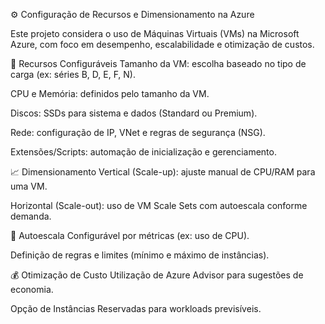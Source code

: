 ⚙️ Configuração de Recursos e Dimensionamento na Azure

Este projeto considera o uso de Máquinas Virtuais (VMs) na Microsoft Azure, com foco em desempenho, escalabilidade e otimização de custos.

🔧 Recursos Configuráveis
Tamanho da VM: escolha baseado no tipo de carga (ex: séries B, D, E, F, N).

CPU e Memória: definidos pelo tamanho da VM.

Discos: SSDs para sistema e dados (Standard ou Premium).

Rede: configuração de IP, VNet e regras de segurança (NSG).

Extensões/Scripts: automação de inicialização e gerenciamento.

📈 Dimensionamento
Vertical (Scale-up): ajuste manual de CPU/RAM para uma VM.

Horizontal (Scale-out): uso de VM Scale Sets com autoescala conforme demanda.

🔄 Autoescala
Configurável por métricas (ex: uso de CPU).

Definição de regras e limites (mínimo e máximo de instâncias).

💰 Otimização de Custo
Utilização de Azure Advisor para sugestões de economia.

Opção de Instâncias Reservadas para workloads previsíveis.
